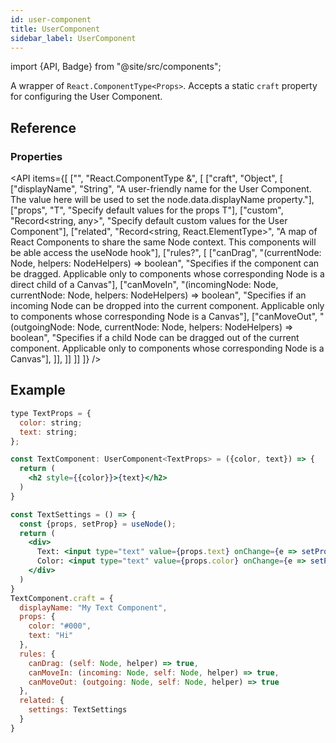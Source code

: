 ```yaml
---
id: user-component
title: UserComponent
sidebar_label: UserComponent
---
```


import {API, Badge} from "@site/src/components";

<Badge type="type" />

A wrapper of `React.ComponentType<Props>`. Accepts a static `craft` property for configuring the User Component.


## Reference
### Properties
<API items={[
  ["", "React.ComponentType<T> &", [
    ["craft", "Object", [
      ["displayName", "String", "A user-friendly name for the User Component. The value here will be used to set the node.data.displayName property."],
      ["props", "T", "Specify default values for the props T"],
      ["custom", "Record<string, any>", "Specify default custom values for the User Component"],
      ["related", "Record<string, React.ElementType>", "A map of React Components to share the same Node context. This components will be able access the useNode hook"],
      ["rules?", [
          ["canDrag", "(currentNode: Node, helpers: NodeHelpers) => boolean", "Specifies if the component can be dragged. Applicable only to components whose corresponding Node is a direct child of a Canvas"],
          ["canMoveIn", "(incomingNode: Node, currentNode: Node, helpers: NodeHelpers) => boolean", "Specifies if an incoming Node can be dropped into the current component. Applicable only to components whose corresponding Node is a Canvas"],
          ["canMoveOut", "(outgoingNode: Node, currentNode: Node, helpers: NodeHelpers) => boolean", "Specifies if a child Node can be dragged out of the current component. Applicable only to components whose corresponding Node is a Canvas"],
      ]],
    ]]
  ]]
]} />


## Example
```jsx
type TextProps = {
  color: string;
  text: string;
};

const TextComponent: UserComponent<TextProps> = ({color, text}) => {
  return (
    <h2 style={{color}}>{text}</h2>
  )
}

const TextSettings = () => {
  const {props, setProp} = useNode();
  return (
    <div>
      Text: <input type="text" value={props.text} onChange={e => setProp(props => props.text = e.target.value) }/>
      Color: <input type="text" value={props.color} onChange={e => setProp(props => props.color = e.target.value) }/>
    </div>
  )
}
TextComponent.craft = {
  displayName: "My Text Component",
  props: {
    color: "#000",
    text: "Hi"
  },
  rules: {
    canDrag: (self: Node, helper) => true,
    canMoveIn: (incoming: Node, self: Node, helper) => true,
    canMoveOut: (outgoing: Node, self: Node, helper) => true
  },
  related: {
    settings: TextSettings
  }
}
```

